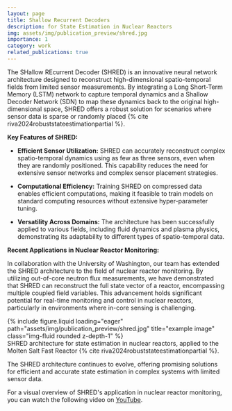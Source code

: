 ```yaml
---
layout: page
title: Shallow Recurrent Decoders
description: for State Estimation in Nuclear Reactors
img: assets/img/publication_preview/shred.jpg
importance: 1
category: work
related_publications: true
---
```


The SHallow REcurrent Decoder (SHRED) is an innovative neural network architecture designed to reconstruct high-dimensional spatio-temporal fields from limited sensor measurements. By integrating a Long Short-Term Memory (LSTM) network to capture temporal dynamics and a Shallow Decoder Network (SDN) to map these dynamics back to the original high-dimensional space, SHRED offers a robust solution for scenarios where sensor data is sparse or randomly placed {% cite riva2024robuststateestimationpartial %}.

**Key Features of SHRED:**

- **Efficient Sensor Utilization:** SHRED can accurately reconstruct complex spatio-temporal dynamics using as few as three sensors, even when they are randomly positioned. This capability reduces the need for extensive sensor networks and complex sensor placement strategies.

- **Computational Efficiency:** Training SHRED on compressed data enables efficient computations, making it feasible to train models on standard computing resources without extensive hyper-parameter tuning.

- **Versatility Across Domains:** The architecture has been successfully applied to various fields, including fluid dynamics and plasma physics, demonstrating its adaptability to different types of spatio-temporal data.

**Recent Applications in Nuclear Reactor Monitoring:**

In collaboration with the University of Washington, our team has extended the SHRED architecture to the field of nuclear reactor monitoring. By utilizing out-of-core neutron flux measurements, we have demonstrated that SHRED can reconstruct the full state vector of a reactor, encompassing multiple coupled field variables. This advancement holds significant potential for real-time monitoring and control in nuclear reactors, particularly in environments where in-core sensing is challenging.


<div class="row">
    <div class="col-sm mt-3 mt-md-0">
        {% include figure.liquid loading="eager" path="assets/img/publication_preview/shred.jpg" title="example image" class="img-fluid rounded z-depth-1" %}
    </div>
</div>
<div class="caption">
    SHRED architecture for state estimation in nuclear reactors, applied to the Molten Salt Fast Reactor {% cite riva2024robuststateestimationpartial %}.
</div>

The SHRED architecture continues to evolve, offering promising solutions for efficient and accurate state estimation in complex systems with limited sensor data.

For a visual overview of SHRED's application in nuclear reactor monitoring, you can watch the following video on [YouTube](https://www.youtube.com/watch?v=AUuGhojLiFk).
